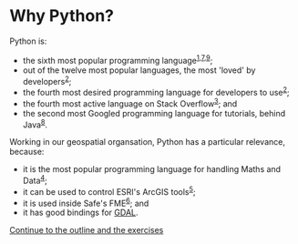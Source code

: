 # Why Python?

Python is:
* the sixth most popular programming language<sup>[1],[7],[9]</sup>;
* out of the twelve most popular languages, the most 'loved' by developers<sup>[2]</sup>;
* the fourth most desired programming language for developers to use<sup>[2]</sup>;
* the fourth most active language on Stack Overflow<sup>[3]</sup>; and
* the second most Googled programming language for tutorials, behind Java<sup>[8]</sup>.

Working in our geospatial organsation, Python has a particular relevance, because:
* it is the most popular programming language for handling Maths and Data<sup>[4]</sup>;
* it can be used to control ESRI's ArcGIS tools<sup>[5]</sup>;
* it is used inside Safe's FME<sup>[6]</sup>; and 
* it has good bindings for [GDAL](http://www.gdal.org/).

[Continue to the outline and the exercises](CourseOutline.md)

[1]: http://stackoverflow.com/research/developer-survey-2016#technology "Stack Overflow: Developer Survey"
[2]: http://stackoverflow.com/research/developer-survey-2016#technology-most-loved-dreaded-and-wanted "Stack Overflow: Developer Survey"
[3]: http://stackoverflow.com/research/developer-survey-2016#technology-top-tech-on-stack-overflow "Stack Overflow: Developer Survey"
[4]: http://stackoverflow.com/research/developer-survey-2016#most-popular-technologies-per-occupation "Stack Overflow: Developer Survey"
[5]: http://pro.arcgis.com/en/pro-app/arcpy/get-started/what-is-arcpy-.htm "ArcGIS: What is ArcPy"
[6]: https://knowledge.safe.com/articles/706/python-and-fme-basics.html "Safe: Python and FME"
[7]: https://blog.newrelic.com/2016/08/18/popular-programming-languages-2016-go/ "New Relic: Popular Programming Languages"
[8]: http://pypl.github.io/PYPL.html "PYPL"
[9]: http://www.tiobe.com/tiobe-index/ "TIOBE: TIOBE Index"
